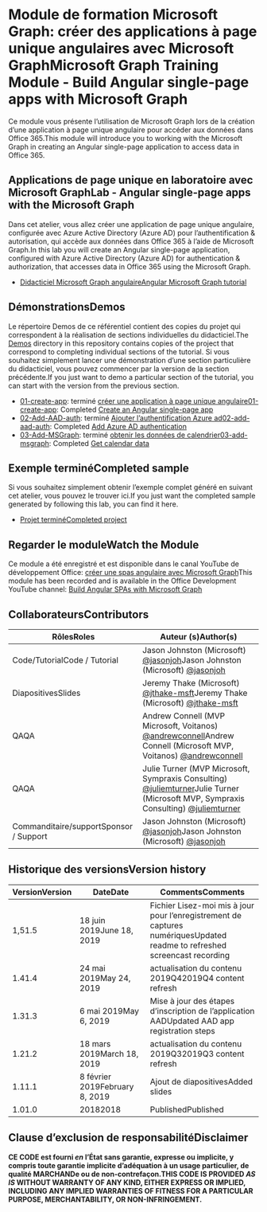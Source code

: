 # <a name="microsoft-graph-training-module---build-angular-single-page-apps-with-microsoft-graph"></a><span data-ttu-id="9eb08-101">Module de formation Microsoft Graph: créer des applications à page unique angulaires avec Microsoft Graph</span><span class="sxs-lookup"><span data-stu-id="9eb08-101">Microsoft Graph Training Module - Build Angular single-page apps with Microsoft Graph</span></span>

<span data-ttu-id="9eb08-102">Ce module vous présente l’utilisation de Microsoft Graph lors de la création d’une application à page unique angulaire pour accéder aux données dans Office 365.</span><span class="sxs-lookup"><span data-stu-id="9eb08-102">This module will introduce you to working with the Microsoft Graph in creating an Angular single-page application to access data in Office 365.</span></span>

## <a name="lab---angular-single-page-apps-with-the-microsoft-graph"></a><span data-ttu-id="9eb08-103">Applications de page unique en laboratoire avec Microsoft Graph</span><span class="sxs-lookup"><span data-stu-id="9eb08-103">Lab - Angular single-page apps with the Microsoft Graph</span></span>

<span data-ttu-id="9eb08-104">Dans cet atelier, vous allez créer une application de page unique angulaire, configurée avec Azure Active Directory (Azure AD) pour l’authentification & autorisation, qui accède aux données dans Office 365 à l’aide de Microsoft Graph.</span><span class="sxs-lookup"><span data-stu-id="9eb08-104">In this lab you will create an Angular single-page application, configured with Azure Active Directory (Azure AD) for authentication & authorization, that accesses data in Office 365 using the Microsoft Graph.</span></span>

- [<span data-ttu-id="9eb08-105">Didacticiel Microsoft Graph angulaire</span><span class="sxs-lookup"><span data-stu-id="9eb08-105">Angular Microsoft Graph tutorial</span></span>](https://docs.microsoft.com/graph/tutorials/angular)

## <a name="demos"></a><span data-ttu-id="9eb08-106">Démonstrations</span><span class="sxs-lookup"><span data-stu-id="9eb08-106">Demos</span></span>

<span data-ttu-id="9eb08-107">Le [](demos) répertoire Demos de ce référentiel contient des copies du projet qui correspondent à la réalisation de sections individuelles du didacticiel.</span><span class="sxs-lookup"><span data-stu-id="9eb08-107">The [Demos](demos) directory in this repository contains copies of the project that correspond to completing individual sections of the tutorial.</span></span> <span data-ttu-id="9eb08-108">Si vous souhaitez simplement lancer une démonstration d’une section particulière du didacticiel, vous pouvez commencer par la version de la section précédente.</span><span class="sxs-lookup"><span data-stu-id="9eb08-108">If you just want to demo a particular section of the tutorial, you can start with the version from the previous section.</span></span>

- <span data-ttu-id="9eb08-109">[01-create-app](demos/01-create-app): terminé [créer une application à page unique angulaire](https://docs.microsoft.com/graph/tutorials/angular?tutorial-step=1)</span><span class="sxs-lookup"><span data-stu-id="9eb08-109">[01-create-app](demos/01-create-app): Completed [Create an Angular single-page app](https://docs.microsoft.com/graph/tutorials/angular?tutorial-step=1)</span></span>
- <span data-ttu-id="9eb08-110">[02-Add-AAD-auth](demos/02-add-aad-auth): terminé [Ajouter l’authentification Azure ad](https://docs.microsoft.com/graph/tutorials/angular?tutorial-step=3)</span><span class="sxs-lookup"><span data-stu-id="9eb08-110">[02-add-aad-auth](demos/02-add-aad-auth): Completed [Add Azure AD authentication](https://docs.microsoft.com/graph/tutorials/angular?tutorial-step=3)</span></span>
- <span data-ttu-id="9eb08-111">[03-Add-MSGraph](demos/03-add-msgraph): terminé [obtenir les données de calendrier](https://docs.microsoft.com/graph/tutorials/angular?tutorial-step=4)</span><span class="sxs-lookup"><span data-stu-id="9eb08-111">[03-add-msgraph](demos/03-add-msgraph): Completed [Get calendar data](https://docs.microsoft.com/graph/tutorials/angular?tutorial-step=4)</span></span>

## <a name="completed-sample"></a><span data-ttu-id="9eb08-112">Exemple terminé</span><span class="sxs-lookup"><span data-stu-id="9eb08-112">Completed sample</span></span>

<span data-ttu-id="9eb08-113">Si vous souhaitez simplement obtenir l’exemple complet généré en suivant cet atelier, vous pouvez le trouver ici.</span><span class="sxs-lookup"><span data-stu-id="9eb08-113">If you just want the completed sample generated by following this lab, you can find it here.</span></span>

- [<span data-ttu-id="9eb08-114">Projet terminé</span><span class="sxs-lookup"><span data-stu-id="9eb08-114">Completed project</span></span>](demos/03-add-msgraph)

## <a name="watch-the-module"></a><span data-ttu-id="9eb08-115">Regarder le module</span><span class="sxs-lookup"><span data-stu-id="9eb08-115">Watch the Module</span></span>

<span data-ttu-id="9eb08-116">Ce module a été enregistré et est disponible dans le canal YouTube de développement Office: [créer une spas angulaire avec Microsoft Graph](https://youtu.be/KUPRTTOUzz8)</span><span class="sxs-lookup"><span data-stu-id="9eb08-116">This module has been recorded and is available in the Office Development YouTube channel: [Build Angular SPAs with Microsoft Graph](https://youtu.be/KUPRTTOUzz8)</span></span>

## <a name="contributors"></a><span data-ttu-id="9eb08-117">Collaborateurs</span><span class="sxs-lookup"><span data-stu-id="9eb08-117">Contributors</span></span>

|       <span data-ttu-id="9eb08-118">Rôles</span><span class="sxs-lookup"><span data-stu-id="9eb08-118">Roles</span></span>       |                                           <span data-ttu-id="9eb08-119">Auteur (s)</span><span class="sxs-lookup"><span data-stu-id="9eb08-119">Author(s)</span></span>                                           |
| ----------------- | --------------------------------------------------------------------------------------------- |
| <span data-ttu-id="9eb08-120">Code/Tutorial</span><span class="sxs-lookup"><span data-stu-id="9eb08-120">Code / Tutorial</span></span>   | <span data-ttu-id="9eb08-121">Jason Johnston (Microsoft) [@jasonjoh](//github.com/jasonjoh)</span><span class="sxs-lookup"><span data-stu-id="9eb08-121">Jason Johnston (Microsoft) [@jasonjoh](//github.com/jasonjoh)</span></span>                                 |
| <span data-ttu-id="9eb08-122">Diapositives</span><span class="sxs-lookup"><span data-stu-id="9eb08-122">Slides</span></span>            | <span data-ttu-id="9eb08-123">Jeremy Thake (Microsoft) [@jthake-msft](//github.com/jthake-msft)</span><span class="sxs-lookup"><span data-stu-id="9eb08-123">Jeremy Thake (Microsoft) [@jthake-msft](//github.com/jthake-msft)</span></span>                             |
| <span data-ttu-id="9eb08-124">QA</span><span class="sxs-lookup"><span data-stu-id="9eb08-124">QA</span></span>                | <span data-ttu-id="9eb08-125">Andrew Connell (MVP Microsoft, Voitanos) [@andrewconnell](//github.com/andrewconnell)</span><span class="sxs-lookup"><span data-stu-id="9eb08-125">Andrew Connell (Microsoft MVP, Voitanos) [@andrewconnell](//github.com/andrewconnell)</span></span>         |
| <span data-ttu-id="9eb08-126">QA</span><span class="sxs-lookup"><span data-stu-id="9eb08-126">QA</span></span>                | <span data-ttu-id="9eb08-127">Julie Turner (MVP Microsoft, Sympraxis Consulting) [@juliemturner](//github.com/juliemturner)</span><span class="sxs-lookup"><span data-stu-id="9eb08-127">Julie Turner (Microsoft MVP, Sympraxis Consulting) [@juliemturner](//github.com/juliemturner)</span></span> |
| <span data-ttu-id="9eb08-128">Commanditaire/support</span><span class="sxs-lookup"><span data-stu-id="9eb08-128">Sponsor / Support</span></span> | <span data-ttu-id="9eb08-129">Jason Johnston (Microsoft) [@jasonjoh](//github.com/jasonjoh)</span><span class="sxs-lookup"><span data-stu-id="9eb08-129">Jason Johnston (Microsoft) [@jasonjoh](//github.com/jasonjoh)</span></span>                                 |

## <a name="version-history"></a><span data-ttu-id="9eb08-130">Historique des versions</span><span class="sxs-lookup"><span data-stu-id="9eb08-130">Version history</span></span>

| <span data-ttu-id="9eb08-131">Version</span><span class="sxs-lookup"><span data-stu-id="9eb08-131">Version</span></span> |       <span data-ttu-id="9eb08-132">Date</span><span class="sxs-lookup"><span data-stu-id="9eb08-132">Date</span></span>       |                     <span data-ttu-id="9eb08-133">Comments</span><span class="sxs-lookup"><span data-stu-id="9eb08-133">Comments</span></span>                     |
| ------- | ---------------- | ------------------------------------------------ |
| <span data-ttu-id="9eb08-134">1,5</span><span class="sxs-lookup"><span data-stu-id="9eb08-134">1.5</span></span>     | <span data-ttu-id="9eb08-135">18 juin 2019</span><span class="sxs-lookup"><span data-stu-id="9eb08-135">June 18, 2019</span></span>    | <span data-ttu-id="9eb08-136">Fichier Lisez-moi mis à jour pour l’enregistrement de captures numériques</span><span class="sxs-lookup"><span data-stu-id="9eb08-136">Updated readme to refreshed screencast recording</span></span> |
| <span data-ttu-id="9eb08-137">1.4</span><span class="sxs-lookup"><span data-stu-id="9eb08-137">1.4</span></span>     | <span data-ttu-id="9eb08-138">24 mai 2019</span><span class="sxs-lookup"><span data-stu-id="9eb08-138">May 24, 2019</span></span>     | <span data-ttu-id="9eb08-139">actualisation du contenu 2019Q4</span><span class="sxs-lookup"><span data-stu-id="9eb08-139">2019Q4 content refresh</span></span>                           |
| <span data-ttu-id="9eb08-140">1.3</span><span class="sxs-lookup"><span data-stu-id="9eb08-140">1.3</span></span>     | <span data-ttu-id="9eb08-141">6 mai 2019</span><span class="sxs-lookup"><span data-stu-id="9eb08-141">May 6, 2019</span></span>      | <span data-ttu-id="9eb08-142">Mise à jour des étapes d’inscription de l’application AAD</span><span class="sxs-lookup"><span data-stu-id="9eb08-142">Updated AAD app registration steps</span></span>               |
| <span data-ttu-id="9eb08-143">1.2</span><span class="sxs-lookup"><span data-stu-id="9eb08-143">1.2</span></span>     | <span data-ttu-id="9eb08-144">18 mars 2019</span><span class="sxs-lookup"><span data-stu-id="9eb08-144">March 18, 2019</span></span>   | <span data-ttu-id="9eb08-145">actualisation du contenu 2019Q3</span><span class="sxs-lookup"><span data-stu-id="9eb08-145">2019Q3 content refresh</span></span>                           |
| <span data-ttu-id="9eb08-146">1.1</span><span class="sxs-lookup"><span data-stu-id="9eb08-146">1.1</span></span>     | <span data-ttu-id="9eb08-147">8 février 2019</span><span class="sxs-lookup"><span data-stu-id="9eb08-147">February 8, 2019</span></span> | <span data-ttu-id="9eb08-148">Ajout de diapositives</span><span class="sxs-lookup"><span data-stu-id="9eb08-148">Added slides</span></span>                                     |
| <span data-ttu-id="9eb08-149">1.0</span><span class="sxs-lookup"><span data-stu-id="9eb08-149">1.0</span></span>     | <span data-ttu-id="9eb08-150">2018</span><span class="sxs-lookup"><span data-stu-id="9eb08-150">2018</span></span>             | <span data-ttu-id="9eb08-151">Published</span><span class="sxs-lookup"><span data-stu-id="9eb08-151">Published</span></span>                                        |

## <a name="disclaimer"></a><span data-ttu-id="9eb08-152">Clause d’exclusion de responsabilité</span><span class="sxs-lookup"><span data-stu-id="9eb08-152">Disclaimer</span></span>

<span data-ttu-id="9eb08-153">**CE CODE est fourni *en* l’État sans garantie, expresse ou implicite, y compris toute garantie implicite d’adéquation à un usage particulier, de qualité MARCHANDe ou de non-contrefaçon.**</span><span class="sxs-lookup"><span data-stu-id="9eb08-153">**THIS CODE IS PROVIDED *AS IS* WITHOUT WARRANTY OF ANY KIND, EITHER EXPRESS OR IMPLIED, INCLUDING ANY IMPLIED WARRANTIES OF FITNESS FOR A PARTICULAR PURPOSE, MERCHANTABILITY, OR NON-INFRINGEMENT.**</span></span>
